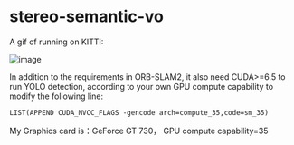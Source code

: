 # stereo-semantic-vo

A gif of running on KITTI:

![image](https://github.com/zssjh/stereo-semantic-vo/blob/master/gif/view.gif)

In addition to the requirements in ORB-SLAM2, it also need CUDA>=6.5 to run YOLO detection, 
according to your own GPU compute capability to modify the following line:
```
LIST(APPEND CUDA_NVCC_FLAGS -gencode arch=compute_35,code=sm_35)
```
My Graphics card is：GeForce GT 730， GPU compute capability=35


